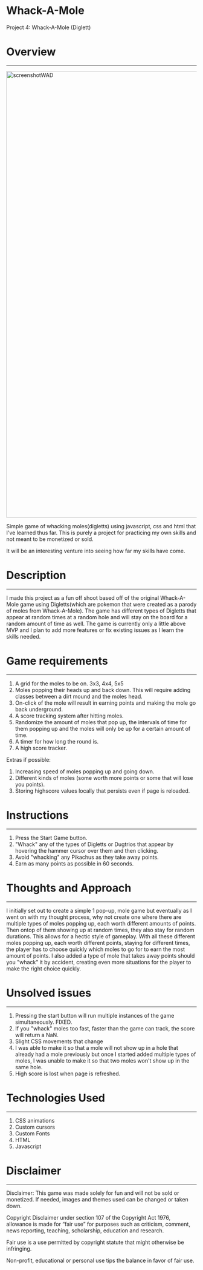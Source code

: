 # Whack-A-Mole
Project 4: Whack-A-Mole (Diglett)

# Overview
--------------------------------------------------------------------------------------------------------------------------------------------------------------------
<img width="1178" alt="screenshotWAD" src="https://user-images.githubusercontent.com/57966235/159417760-b0d83ef7-e795-4a94-bbef-2a9828bc61b4.png">

Simple game of whacking moles(digletts) using javascript, css and html that I've learned thus far.
This is purely a project for practicing my own skills and not meant to be monetized or sold. 

It will be an interesting venture into seeing how far my skills have come.

# Description
--------------------------------------------------------------------------------------------------------------------------------------------------------------------
I made this project as a fun off shoot based off of the original Whack-A-Mole game using Digletts(which are pokemon that were created as a parody of moles from Whack-A-Mole). The game has different types of Digletts that appear at random times at a random hole and will stay on the board for a random amount of time as well. The game is currently only a little above MVP and I plan to add more features or fix existing issues as I learn the skills needed. 

# Game requirements
--------------------------------------------------------------------------------------------------------------------------------------------------------------------
1. A grid for the moles to be on. 3x3, 4x4, 5x5
2. Moles popping their heads up and back down. This will require adding classes between a dirt mound and the moles head. 
3. On-click of the mole will result in earning points and making the mole go back underground.
4. A score tracking system after hitting moles.
5. Randomize the amount of moles that pop up, the intervals of time for them popping up and the moles will only be up for a certain amount of time.
6. A timer for how long the round is.
7. A high score tracker.

Extras if possible:
1. Increasing speed of moles popping up and going down.
2. Different kinds of moles (some worth more points or some that will lose you points).
3. Storing highscore values locally that persists even if page is reloaded.

# Instructions
--------------------------------------------------------------------------------------------------------------------------------------------------------------------
1. Press the Start Game button.
2. "Whack" any of the types of Digletts or Dugtrios that appear by hovering the hammer cursor over them and then clicking.
3. Avoid "whacking" any Pikachus as they take away points.
4. Earn as many points as possible in 60 seconds.

# Thoughts and Approach
--------------------------------------------------------------------------------------------------------------------------------------------------------------------
I initially set out to create a simple 1 pop-up, mole game but eventually as I went on with my thought process, why not create one where there are multiple types of moles popping up, each worth different amounts of points. Then ontop of them showing up at random times, they also stay for random durations. This allows for a hectic style of gameplay. With all these different moles popping up, each worth different points, staying for different times, the player has to choose quickly which moles to go for to earn the most amount of points. I also added a type of mole that takes away points should you "whack" it by accident, creating even more situations for the player to make the right choice quickly.


# Unsolved issues
--------------------------------------------------------------------------------------------------------------------------------------------------------------------

1. Pressing the start button will run multiple instances of the game simultaneously. FIXED.
2. If you "whack" moles too fast, faster than the game can track, the score will return a NaN.
3. Slight CSS movements that change
4. I was able to make it so that a mole will not show up in a hole that already had a mole previously but once I started added multiple types of moles, I was unable to make it so that two moles won't show up in the same hole.
5. High score is lost when page is refreshed.

# Technologies Used
--------------------------------------------------------------------------------------------------------------------------------------------------------------------

1. CSS animations
2. Custom cursors
3. Custom Fonts
4. HTML
5. Javascript

# Disclaimer
--------------------------------------------------------------------------------------------------------------------------------------------------------------------

Disclaimer: This game was made solely for fun and will not be sold or monetized. If needed, images and themes used can be changed or taken down.

Copyright Disclaimer under section 107 of the Copyright Act 1976, allowance is made for “fair use” for purposes such as criticism, comment, news reporting, teaching, scholarship, education and research.

Fair use is a use permitted by copyright statute that might otherwise be infringing. 

Non-profit, educational or personal use tips the balance in favor of fair use. 
